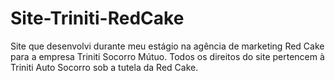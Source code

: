 # Site-Triniti-RedCake
 Site que desenvolvi durante meu estágio na agência de marketing Red Cake para a empresa Triniti Socorro Mútuo. Todos os direitos do site pertencem à Triniti Auto Socorro sob a tutela da Red Cake.
